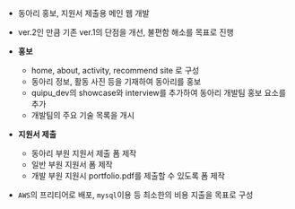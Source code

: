 - 동아리 홍보, 지원서 제출용 메인 웹 개발
- ver.2인 만큼 기존 ver.1의 단점을 개선, 불편함 해소를 목표로 진행

- **홍보**
  - home, about, activity, recommend site 로 구성
  - 동아리 정보, 활동 사진 등을 기재하여 동아리를 홍보
  - quipu_dev의 showcase와 interview를 추가하여 동아리 개발팀 홍보 요소를 추가
  - 개발팀의 주요 기술 목록을 개시
- **지원서 제출**
  - 동아리 부원 지원서 제출 폼 제작
  - 일반 부원 지원서 폼 제작
  - 개발 부원 지원시 portfolio.pdf를 제출할 수 있도록 폼 제작

- `AWS`의 프리티어로 배포, `mysql`이용 등 최소한의 비용 지출을 목표로 구성